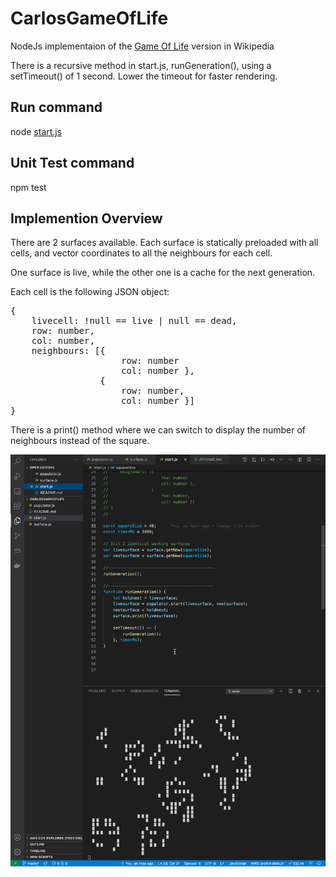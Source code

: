 # CarlosGameOfLife

NodeJs implementaion of the [Game Of Life](https://en.wikipedia.org/wiki/Conway%27s_Game_of_Life) version in Wikipedia

There is a recursive method in start.js, runGeneration(), using a setTimeout() of 1 second.  Lower the timeout for faster rendering. 

## Run command
node [start.js](https://github.com/ctarmor/CarlosGameOfLife/blob/master/start.js)

## Unit Test command
npm test



## Implemention Overview

There are 2 surfaces available. Each surface is statically
preloaded with all cells, and vector coordinates to all the neighbours
for each cell.

One surface is live, while the other one is a cache for the next generation. 

Each cell is the following JSON object:
<pre>
{
    livecell: !null == live | null == dead,  
    row: number, 
    col: number,
    neighbours: [{
                     row: number
                     col: number },
                 {
                     row: number,
                     col: number }]
}
</pre>

There is a print() method where we can switch to display the number of neighbours instead of the square.

![Alt text](/Screenshot.png "Optional Title")

